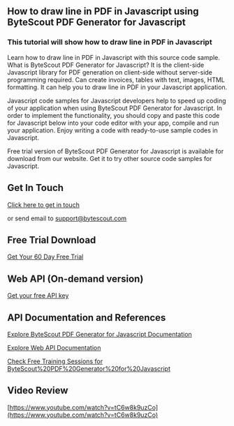 ## How to draw line in PDF in Javascript using ByteScout PDF Generator for Javascript

### This tutorial will show how to draw line in PDF in Javascript

Learn how to draw line in PDF in Javascript with this source code sample. What is ByteScout PDF Generator for Javascript? It is the client-side Javascript library for PDF generation on client-side without server-side programming required. Can create invoices, tables with text, images, HTML formatting. It can help you to draw line in PDF in your Javascript application.

Javascript code samples for Javascript developers help to speed up coding of your application when using ByteScout PDF Generator for Javascript. In order to implement the functionality, you should copy and paste this code for Javascript below into your code editor with your app, compile and run your application. Enjoy writing a code with ready-to-use sample codes in Javascript.

Free trial version of ByteScout PDF Generator for Javascript is available for download from our website. Get it to try other source code samples for Javascript.

## Get In Touch

[Click here to get in touch](https://bytescout.zendesk.com/hc/en-us/requests/new?subject=ByteScout%20PDF%20Generator%20for%20Javascript%20Question)

or send email to [support@bytescout.com](mailto:support@bytescout.com?subject=ByteScout%20PDF%20Generator%20for%20Javascript%20Question) 

## Free Trial Download

[Get Your 60 Day Free Trial](https://bytescout.com/download/web-installer?utm_source=github-readme)

## Web API (On-demand version)

[Get your free API key](https://pdf.co/documentation/api?utm_source=github-readme)

## API Documentation and References

[Explore ByteScout PDF Generator for Javascript Documentation](https://bytescout.com/documentation/index.html?utm_source=github-readme)

[Explore Web API Documentation](https://pdf.co/documentation/api?utm_source=github-readme)

[Check Free Training Sessions for ByteScout%20PDF%20Generator%20for%20Javascript](https://academy.bytescout.com/)

## Video Review

[https://www.youtube.com/watch?v=tC6w8k9uzCo](https://www.youtube.com/watch?v=tC6w8k9uzCo)